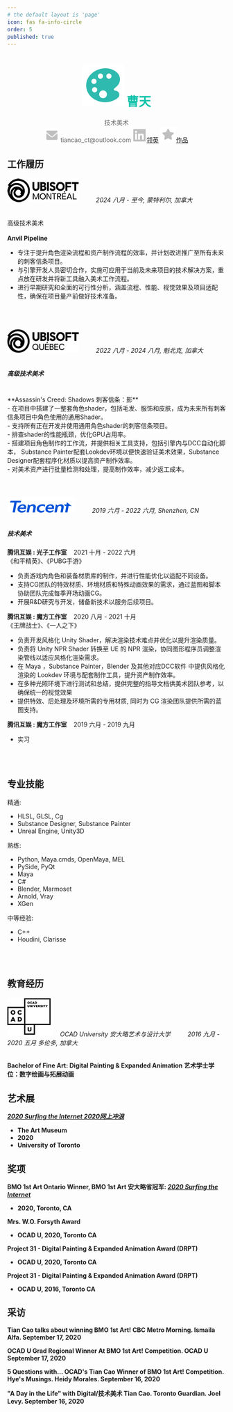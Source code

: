 ```yaml
---
# the default layout is 'page'
icon: fas fa-info-circle
order: 5
published: true
---
```


<!-- > Add Markdown syntax content to file `_tabs/about.md`{: .filepath } and it will show up on this page.
{: .prompt-tip } -->
# <center><img src="/images/color-palette.svg" ><span style="color: #0fc2aa"> 曹天 </span></center>
<center><span style="color: #666666"> 技术美术</span></center>
<center><img src="/images/email-fill.svg"><span style="color: #666666"> tiancao_ct@outlook.com <img src="/images/linkedin.svg"><a href="https://www.linkedin.com/in/tian-cao-281096135/">领英</a> <img src="/images/star_fill.svg"><a href="https://tianc377.github.io/">作品</a> </span></center>


## 工作履历


###### <img src = "/images/Ubisoft_Montreal_Logo.png"> &nbsp;&nbsp;&nbsp;&nbsp;&nbsp;&nbsp;&nbsp;&nbsp;   2024 八月 - 至今, 蒙特利尔, 加拿大

高级技术美术 <br/>
<br/>
**Anvil Pipeline**
- 专注于提升角色渲染流程和资产制作流程的效率，并计划改进推广至所有未来的刺客信条项目。
- 与引擎开发人员密切合作，实施可应用于当前及未来项目的技术解决方案，重点放在研发并将新工具融入美术工作流程。
- 进行早期研究和全面的可行性分析，涵盖流程、性能、视觉效果及项目适配性，确保在项目量产前做好技术准备。
<br/>
<br/>


###### <img src = "/images/Ubisoft_Quebec_Logo.png"> &nbsp;&nbsp;&nbsp;&nbsp;&nbsp;&nbsp;&nbsp;&nbsp;    2022 八月 - 2024 八月, 魁北克, 加拿大

##### 高级技术美术 <br/>
<br/>
**Assassin's Creed: Shadows 刺客信条：影** <br/>
- 在项目中搭建了一整套角色shader，包括毛发、服饰和皮肤，成为未来所有刺客信条项目中角色使用的通用Shader。<br>
- 支持所有正在开发并使用通用角色shader的刺客信条项目。<br>
- 排查shader的性能瓶颈，优化GPU占用率。<br>
- 搭建项目角色制作的工作流，并提供相关工具支持，包括引擎内与DCC自动化脚本，
    Substance Painter配套Lookdev环境以便快速验证美术效果，Substance Designer配套程序化材质以提高资产制作效率。<br>
- 对美术资产进行批量检测和处理，提高制作效率，减少返工成本。<br>
                
<br/>
<br/>

###### <img src = "/images/03_Tencent_English logo.png"> &nbsp;&nbsp;&nbsp;&nbsp;&nbsp;&nbsp;&nbsp;&nbsp;  2019 六月 - 2022 六月, Shenzhen, CN

##### 技术美术 <br/> 

**腾讯互娱 : 光子工作室** &nbsp;&nbsp; 2021 十月 - 2022 六月<br/> 
《和平精英》、《PUBG手游》<br/> 
- 负责游戏内角色和装备材质库的制作，并进行性能优化以适配不同设备。
- 支持CG团队的特效材质、环境材质和特殊动画效果的需求，通过蓝图和脚本协助团队完成每季开场动画CG。
- 开展R&D研究与开发，储备新技术以服务后续项目。


**腾讯互娱 : 魔方工作室** &nbsp;&nbsp; 2020 八月 - 2021 十月<br/> 
《王牌战士》、《一人之下》<br/> 

- 负责开发风格化 Unity Shader，解决渲染技术难点并优化以提升渲染质量。
- 负责将 Unity NPR Shader 转换至 UE 的 NPR 渲染，协同图形程序员调整渲染管线以适应风格化渲染需求。
- 在 Maya ，Substance Painter，Blender 及其他对应DCC软件 中提供风格化渲染的 Lookdev 环境与配套制作工具，提升资产制作效率。
- 在多种光照环境下进行测试和总结，提供完整的指导文档供美术团队参考，以确保统一的视觉效果
- 提供特效、后处理及环境所需的专用材质, 同时为 CG 渲染团队提供所需的蓝图支持。

**腾讯互娱 : 魔方工作室** &nbsp;&nbsp; 2019 六月 - 2019 九月
- 实习

<br/>
<br/>

## 专业技能

精通:
- HLSL, GLSL, Cg<br>
- Substance Designer, Substance Painter<br>
- Unreal Engine, Unity3D <br>

熟练:
- Python, Maya.cmds, OpenMaya, MEL<br>
- PySide, PyQt
- Maya <br>
- C#<br>
- Blender, Marmoset<br>
- Arnold, Vray
- XGen

中等经验:
- C++<br>
- Houdini, Clarisse<br>

<br/>
<br/>

## 教育经历

###### <img src = "/images/OCAD_University_Logo.png"> &nbsp;&nbsp; OCAD University 安大略艺术与设计大学 &nbsp;&nbsp;&nbsp;&nbsp;&nbsp;&nbsp;&nbsp;&nbsp; 2016 九月 - 2020 五月  多伦多, 加拿大
**Bachelor of Fine Art: Digital Painting & Expanded Animation 艺术学士学位：数字绘画与拓展动画**

## 艺术展

<b><i><a href="https://caoaurora.wixsite.com/surfingtheinternet">2020 Surfing the Internet 2020网上冲浪</a></i>
- The Art Museum 
- 2020
- University of Toronto

## 奖项

**BMO 1st Art Ontario Winner, BMO 1st Art 安大略省冠军**: <b><i><a href="https://caoaurora.wixsite.com/surfingtheinternet">2020 Surfing the Internet</a></i> 
- 2020, Toronto, CA

**Mrs. W.O. Forsyth Award**
- OCAD U, 2020, Toronto CA

**Project 31 - Digital Painting & Expanded Animation Award (DRPT)**
- OCAD U, 2020, Toronto CA

**Project 31 - Digital Painting & Expanded Animation Award (DRPT)**
- OCAD U, 2016, Toronto CA 


## 采访

**Tian Cao talks about winning BMO 1st Art!** CBC Metro Morning. Ismaila Alfa. September 17, 2020

**OCAD U Grad Regional Winner At BMO 1st Art! Competition.** OCAD U September 17, 2020

**5 Questions with… OCAD's Tian Cao Winner of BMO 1st Art! Competition.** Hye's Musings. Heidy Morales. September 16, 2020

**"A Day in the Life" with Digital/技术美术 Tian Cao.** Toronto Guardian. Joel Levy. September 16, 2020


<br/>
<br/>
<br/>
<br/>
